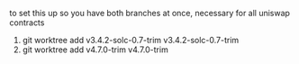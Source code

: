 to set this up so you have both branches at once, necessary for all uniswap contracts
1. git worktree add v3.4.2-solc-0.7-trim v3.4.2-solc-0.7-trim
2. git worktree add v4.7.0-trim v4.7.0-trim